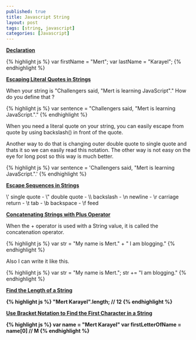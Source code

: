 ```yaml
---
published: true
title: Javascript String
layout: post
tags: [string, javascript]
categories: [Javascript]
---
```

<b><u>Declaration</u></b>

{% highlight js %}
var firstName = "Mert";
var lastName = "Karayel";
{% endhighlight %}

<b><u>Escaping Literal Quotes in Strings</u></b>

When your string is "Challengers said, "Mert is learning JavaScript"." How do you define that ?

{% highlight js %}
var sentence = "Challengers said, \"Mert is learning JavaScript.\"."
{% endhighlight %}

When you need a literal quote on your string, you can easily escape from quote by using backslash(\) in front of the quote. 

Another way to do that is changing outer double quote to single quote and thats it so we can easily read this notation. The other way is not easy on the eye for long post so  this way is much better.

{% highlight js %}
var sentence = 'Challengers said, "Mert is learning JavaScript.".'
{% endhighlight %}

<b><u>Escape Sequences in Strings</u></b>

\\' single quote -
\\" double quote -
\\\\ backslash -
\n newline -
\r carriage return -
\t tab -
\b backspace -
\f feed

<b><u>Concatenating Strings with Plus Operator</u></b>

When the + operator is used with a String value, it is called the concatenation operator.

{% highlight js %}
var str = "My name is Mert." + " I am blogging."
{% endhighlight %}

Also I can write it like this.

{% highlight js %}
var str = "My name is Mert.";
str += "I am blogging."
{% endhighlight %}

<b><u>Find the Length of a String</u><b>

{% highlight js %}
"Mert Karayel".length; // 12
{% endhighlight %}

<b><u>Use Bracket Notation to Find the First Character in a String</u></b>

{% highlight js %}
var name = "Mert Karayel"
var firstLetterOfName = name[0] // M
{% endhighlight %}
